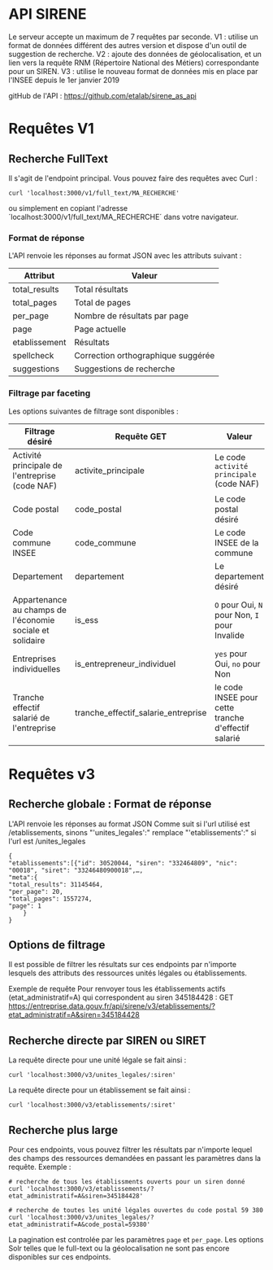 # API SIRENE
Le serveur accepte un maximum de 7 requêtes par seconde.
V1 : utilise un format de données différent des autres version et dispose d'un outil de suggestion de recherche.
V2 : ajoute des données de géolocalisation, et un lien vers la requête RNM (Répertoire National des Métiers) correspondante pour un SIREN.
V3 : utilise le nouveau format de données mis en place par l'INSEE depuis le 1er janvier 2019

gitHub de l'API : https://github.com/etalab/sirene_as_api

# Requêtes V1

## Recherche FullText

Il s'agit de l'endpoint principal. Vous pouvez faire des requêtes avec Curl :

    curl 'localhost:3000/v1/full_text/MA_RECHERCHE'

ou simplement en copiant l'adresse ´localhost:3000/v1/full_text/MA_RECHERCHE´ dans votre navigateur.

### Format de réponse

L'API renvoie les réponses au format JSON avec les attributs suivant :

| Attribut      | Valeur                       |
|---------------|------------------------------|
| total_results | Total résultats              |
| total_pages   | Total de pages               |
| per_page      | Nombre de résultats par page |
| page          | Page actuelle                |
| etablissement | Résultats                    |
| spellcheck    | Correction orthographique suggérée |
| suggestions   | Suggestions de recherche |

### Filtrage par faceting

Les options suivantes de filtrage sont disponibles :

| Filtrage désiré                                           | Requête GET               | Valeur                                              |
|-----------------------------------------------------------|---------------------------|-----------------------------------------------------|
| Activité principale de l'entreprise (code NAF)            | activite_principale       | Le code `activité principale` (code NAF)            |
| Code postal                                               | code_postal               | Le code postal désiré                               |
| Code commune INSEE                                        | code_commune              | Le code INSEE de la commune                         |
| Departement                                               | departement               | Le departement désiré                               |
| Appartenance au champs de l'économie sociale et solidaire | is_ess                    | `O` pour Oui, `N` pour Non, `I` pour Invalide       |
| Entreprises individuelles                                 | is_entrepreneur_individuel| `yes` pour Oui, `no` pour Non                       |
| Tranche effectif salarié de l'entreprise                  | tranche_effectif_salarie_entreprise | le code INSEE pour cette tranche d'effectif salarié |

# Requêtes v3

## Recherche globale : Format de réponse

L'API renvoie les réponses au format JSON 
Comme suit si l'url utilisé est /etablissements, sinons "'unites_legales':" remplace "'etablissements':" si l'url est /unites_legales

    {
    "etablissements":[{"id": 30520044, "siren": "332464809", "nic": "00018", "siret": "33246480900018",…,
    "meta":{
    "total_results": 31145464,
    "per_page": 20,
    "total_pages": 1557274,
    "page": 1
        }
    }

## Options de filtrage
Il est possible de filtrer les résultats sur ces endpoints par n'importe lesquels des attributs des ressources unités légales ou établissements. 

Exemple de requête
Pour renvoyer tous les établissements actifs (etat_administratif=A) qui correspondent au siren 345184428 : 
GET https://entreprise.data.gouv.fr/api/sirene/v3/etablissements/?etat_administratif=A&siren=345184428

## Recherche directe par SIREN ou SIRET

La requête directe pour une unité légale se fait ainsi :

    curl 'localhost:3000/v3/unites_legales/:siren'

La requête directe pour un établissement se fait ainsi :

    curl 'localhost:3000/v3/etablissements/:siret'

## Recherche plus large

Pour ces endpoints, vous pouvez filtrer les résultats par n'importe lequel des champs des ressources demandées en passant les paramètres dans la requête. Exemple :

    # recherche de tous les établissments ouverts pour un siren donné
    curl 'localhost:3000/v3/etablissements/?etat_administratif=A&siren=345184428'

    # recherche de toutes les unité légales ouvertes du code postal 59 380
    curl 'localhost:3000/v3/unites_legales/?etat_administratif=A&code_postal=59380'

La pagination est controlée par les paramètres `page` et `per_page`.
Les options Solr telles que le full-text ou la géolocalisation ne sont pas encore disponibles sur ces endpoints.